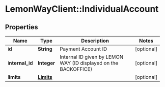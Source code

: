# LemonWayClient::IndividualAccount

## Properties
Name | Type | Description | Notes
------------ | ------------- | ------------- | -------------
**id** | **String** | Payment Account ID | [optional] 
**internal_id** | **Integer** | Internal ID given by LEMON WAY (ID displayed on the BACKOFFICE) | [optional] 
**limits** | [**Limits**](Limits.md) |  | [optional] 


